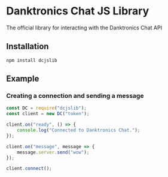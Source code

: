 # Danktronics Chat JS Library
The official library for interacting with the Danktronics Chat API

## Installation
`npm install dcjslib`

## Example

### Creating a connection and sending a message
```js
const DC = require("dcjslib");
const client = new DC("token");

client.on("ready", () => {
    console.log("Connected to Danktronics Chat.");
});

client.on("message", message => {
    message.server.send("wow");
});

client.connect();
```